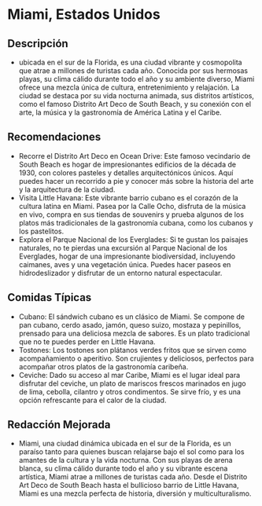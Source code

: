 # Miami, Estados Unidos

## Descripción
- ubicada en el sur de la Florida, es una ciudad vibrante y cosmopolita que atrae a millones de turistas cada año. Conocida por sus hermosas playas, su clima cálido durante todo el año y su ambiente diverso, Miami ofrece una mezcla única de cultura, entretenimiento y relajación. La ciudad se destaca por su vida nocturna animada, sus distritos artísticos, como el famoso Distrito Art Deco de South Beach, y su conexión con el arte, la música y la gastronomía de América Latina y el Caribe.

## Recomendaciones
- Recorre el Distrito Art Deco en Ocean Drive: Este famoso vecindario de South Beach es hogar de impresionantes edificios de la década de 1930, con colores pasteles y detalles arquitectónicos únicos. Aquí puedes hacer un recorrido a pie y conocer más sobre la historia del arte y la arquitectura de la ciudad.
- Visita Little Havana: Este vibrante barrio cubano es el corazón de la cultura latina en Miami. Pasea por la Calle Ocho, disfruta de la música en vivo, compra en sus tiendas de souvenirs y prueba algunos de los platos más tradicionales de la gastronomía cubana, como los cubanos y los pastelitos.
- Explora el Parque Nacional de los Everglades: Si te gustan los paisajes naturales, no te pierdas una excursión al Parque Nacional de los Everglades, hogar de una impresionante biodiversidad, incluyendo caimanes, aves y una vegetación única. Puedes hacer paseos en hidrodeslizador y disfrutar de un entorno natural espectacular.

## Comidas Típicas
- Cubano: El sándwich cubano es un clásico de Miami. Se compone de pan cubano, cerdo asado, jamón, queso suizo, mostaza y pepinillos, prensado para una deliciosa mezcla de sabores. Es un plato tradicional que no te puedes perder en Little Havana.
- Tostones: Los tostones son plátanos verdes fritos que se sirven como acompañamiento o aperitivo. Son crujientes y deliciosos, perfectos para acompañar otros platos de la gastronomía caribeña.
- Ceviche: Dado su acceso al mar Caribe, Miami es el lugar ideal para disfrutar del ceviche, un plato de mariscos frescos marinados en jugo de lima, cebolla, cilantro y otros condimentos. Se sirve frío, y es una opción refrescante para el calor de la ciudad.

## Redacción Mejorada
- Miami, una ciudad dinámica ubicada en el sur de la Florida, es un paraíso tanto para quienes buscan relajarse bajo el sol como para los amantes de la cultura y la vida nocturna. Con sus playas de arena blanca, su clima cálido durante todo el año y su vibrante escena artística, Miami atrae a millones de turistas cada año. Desde el Distrito Art Deco de South Beach hasta el bullicioso barrio de Little Havana, Miami es una mezcla perfecta de historia, diversión y multiculturalismo.